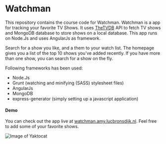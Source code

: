 Watchman
========

This repository contains the course code for Watchman. Watchman is a app for tracking your favorite TV Shows. It uses [TheTVDB](http://thetvdb.com/) API to fetch TV shows and MongoDB database to store shows on a local database. This app runs on Node.Js and uses AngularJs as framework.

Search for a show you like, and a them to your watch list. The homepage gives you a list of the top 10 shows you've added recently. If you have more than one show, you can search for a show on the fly.

Following frameworks has been used:
* Node.Js
* Grunt (watching and minifying (SASS) stylesheet files)
* AngularJs
* MongoDB
* express-generator (simply setting up a javascript application)

#### Demo
You can check out the app live at [watchman.amy.lucbronsdijk.nl](http://watchman.amy.lucbronsdijk.nl). Feel free to add some of your favorite shows.

![Image of Yaktocat](http://f.cl.ly/items/1i2l3X0x473E1y140l0S/Schermafbeelding%202015-08-13%20om%2014.49.27.png)
